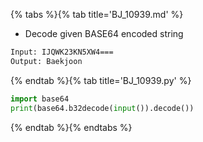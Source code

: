 {% tabs %}{% tab title='BJ_10939.md' %}

* Decode given BASE64 encoded string

```txt
Input: IJQWK23KN5XW4===
Output: Baekjoon
```

{% endtab %}{% tab title='BJ_10939.py' %}

```py
import base64
print(base64.b32decode(input()).decode())
```

{% endtab %}{% endtabs %}

